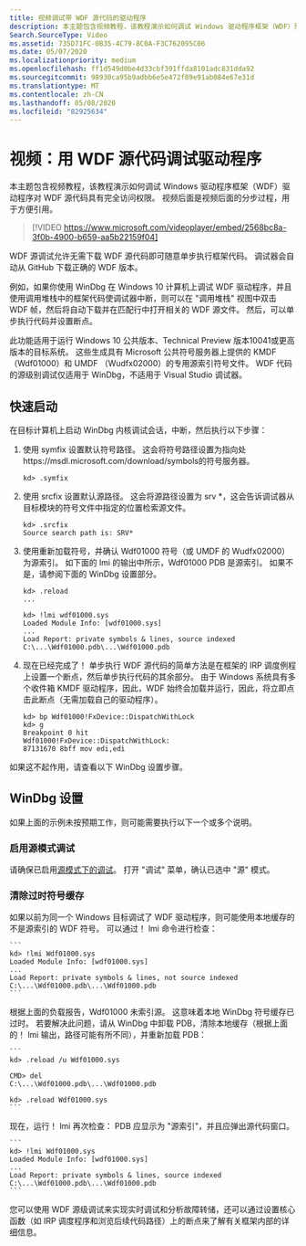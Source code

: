 ```yaml
---
title: 视频调试带 WDF 源代码的驱动程序
description: 本主题包含视频教程，该教程演示如何调试 Windows 驱动程序框架（WDF）驱动程序对 WDF 源代码具有完全访问权限。
Search.SourceType: Video
ms.assetid: 735D71FC-0B35-4C79-8C0A-F3C762095C06
ms.date: 05/07/2020
ms.localizationpriority: medium
ms.openlocfilehash: ff1d549d0be4d33cbf391ffda8101adc831dda92
ms.sourcegitcommit: 98930ca95b9adbb6e5e472f89e91ab084e67e31d
ms.translationtype: MT
ms.contentlocale: zh-CN
ms.lasthandoff: 05/08/2020
ms.locfileid: "82925634"
---
```

# <a name="video-debugging-your-driver-with-wdf-source-code"></a>视频：用 WDF 源代码调试驱动程序


本主题包含视频教程，该教程演示如何调试 Windows 驱动程序框架（WDF）驱动程序对 WDF 源代码具有完全访问权限。 视频后面是视频后面的分步过程，用于方便引用。


>[!VIDEO https://www.microsoft.com/videoplayer/embed/2568bc8a-3f0b-4900-b659-aa5b22159f04]

WDF 源调试允许无需下载 WDF 源代码即可随意单步执行框架代码。 调试器会自动从 GitHub 下载正确的 WDF 版本。

例如，如果你使用 WinDbg 在 Windows 10 计算机上调试 WDF 驱动程序，并且使用调用堆栈中的框架代码使调试器中断，则可以在 "调用堆栈" 视图中双击 WDF 帧，然后将自动下载并在匹配行中打开相关的 WDF 源文件。 然后，可以单步执行代码并设置断点。

此功能适用于运行 Windows 10 公共版本、Technical Preview 版本10041或更高版本的目标系统。 这些生成具有 Microsoft 公共符号服务器上提供的 KMDF （Wdf01000）和 UMDF （Wudfx02000）的专用源索引符号文件。 WDF 代码的源级别调试仅适用于 WinDbg，不适用于 Visual Studio 调试器。

## <a name="quick-start"></a>快速启动

在目标计算机上启动 WinDbg 内核调试会话，中断，然后执行以下步骤：

1. 使用 symfix 设置默认符号路径。 这会将符号路径设置为指向处https://msdl.microsoft.com/download/symbols的符号服务器。

    `kd> .symfix`

2. 使用 srcfix 设置默认源路径。 这会将源路径设置为 srv *，这会告诉调试器从目标模块的符号文件中指定的位置检索源文件。

    ```
    kd> .srcfix
    Source search path is: SRV*
    ```

3. 使用重新加载符号，并确认 Wdf01000 符号（或 UMDF 的 Wudfx02000）为源索引。 如下面的 lmi 的输出中所示，Wdf01000 PDB 是源索引。 如果不是，请参阅下面的 WinDbg 设置部分。

    ```
    kd> .reload
    ...

    kd> !lmi wdf01000.sys
    Loaded Module Info: [wdf01000.sys] 
    ...
    Load Report: private symbols & lines, source indexed 
    C:\...\Wdf01000.pdb\...\Wdf01000.pdb
    ```

4. 现在已经完成了！ 单步执行 WDF 源代码的简单方法是在框架的 IRP 调度例程上设置一个断点，然后单步执行代码的其余部分。 由于 Windows 系统具有多个收件箱 KMDF 驱动程序，因此，WDF 始终会加载并运行，因此，将立即点击此断点（无需加载自己的驱动程序）。

    ```
    kd> bp Wdf01000!FxDevice::DispatchWithLock
    kd> g
    Breakpoint 0 hit
    Wdf01000!FxDevice::DispatchWithLock:
    87131670 8bff mov edi,edi 
    ```

如果这不起作用，请查看以下 WinDbg 设置步骤。 

## <a name="windbg-setup"></a>WinDbg 设置

如果上面的示例未按预期工作，则可能需要执行以下一个或多个说明。

### <a name="enable-source-mode-debugging"></a>启用源模式调试

请确保已启用[源模式下的调试](https://docs.microsoft.com/windows-hardware/drivers/debugger/debugging-in-source-mode)。 打开 "调试" 菜单，确认已选中 "源" 模式。


 
### <a name="clear-stale-symbols-cache"></a>清除过时符号缓存

如果以前为同一个 Windows 目标调试了 WDF 驱动程序，则可能使用本地缓存的不是源索引的 WDF 符号。 可以通过！ lmi 命令进行检查：

    ```
    kd> !lmi Wdf01000.sys
    Loaded Module Info: [wdf01000.sys]
    ...
    Load Report: private symbols & lines, not source indexed
    C:\...\Wdf01000.pdb\...\Wdf01000.pdb
    ```

根据上面的负载报告，Wdf01000 未索引源。 这意味着本地 WinDbg 符号缓存已过时。 若要解决此问题，请从 WinDbg 中卸载 PDB，清除本地缓存（根据上面的！ lmi 输出，路径可能有所不同），并重新加载 PDB：

    ```
    kd> .reload /u Wdf01000.sys

    CMD> del
    C:\...\Wdf01000.pdb\...\Wdf01000.pdb

    kd> .reload Wdf01000.sys
    ```

现在，运行！ lmi 再次检查： PDB 应显示为 "源索引"，并且应弹出源代码窗口。

    ```
    kd> !lmi Wdf01000.sys
    Loaded Module Info: [wdf01000.sys]
    ...
    Load Report: private symbols & lines, source indexed
    C:\...\Wdf01000.pdb\...\Wdf01000.pdb 
    ```

您可以使用 WDF 源级调试来实现实时调试和分析故障转储，还可以通过设置核心函数（如 IRP 调度程序和浏览后续代码路径）上的断点来了解有关框架内部的详细信息。



